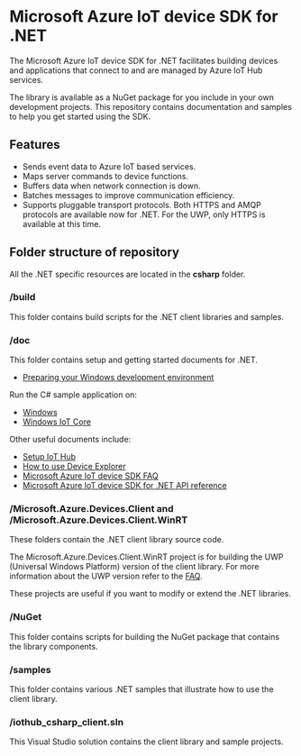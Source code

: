 # Microsoft Azure IoT device SDK for .NET

The Microsoft Azure IoT device SDK for .NET facilitates building devices and applications that connect to and are managed by Azure IoT Hub services.

The library is available as a NuGet package for you include in your own development projects. This repository contains documentation and samples to help you get started using the SDK.

## Features

 * Sends event data to Azure IoT based services.
 * Maps server commands to device functions.
 * Buffers data when network connection is down.
 * Batches messages to improve communication efficiency.
 * Supports pluggable transport protocols. Both HTTPS and AMQP protocols are available now for .NET. For the UWP, only HTTPS is available at this time.


## Folder structure of repository

All the .NET specific resources are located in the **csharp** folder.

### /build

This folder contains build scripts for the .NET client libraries and samples.

### /doc

This folder contains setup and getting started documents for .NET.

- [Preparing your Windows development environment][devbox-setup]

Run the C# sample application on:

- [Windows][run-sample-on-windows]
- [Windows IoT Core][run-sample-on-windows-iot-core]

Other useful documents include:

- [Setup IoT Hub][setup-iothub]
- [How to use Device Explorer][device-explorer]
- [Microsoft Azure IoT device SDK FAQ][faq-doc]
- [Microsoft Azure IoT device SDK for .NET API reference][dotnet-api-ref]

### /Microsoft.Azure.Devices.Client and /Microsoft.Azure.Devices.Client.WinRT

These folders contain the .NET client library source code.

The Microsoft.Azure.Devices.Client.WinRT project is for building the UWP (Universal Windows Platform) version of the client library. For more information about the UWP version refer to the [FAQ][faq-doc].

These projects are useful if you want to modify or extend the .NET libraries.

### /NuGet

This folder contains scripts for building the NuGet package that contains the library components.

### /samples

This folder contains various .NET samples that illustrate how to use the client library.

### /iothub_csharp_client.sln

This Visual Studio solution contains the client library and sample projects.

[setup-iothub]: ../doc/setup_iothub.md
[devbox-setup]: doc/devbox_setup.md
[run-sample-on-windows]: doc/run_sample_on_windows.md
[run-sample-on-windows-iot-core]: doc/run_sample_on_windows_iot_core.md
[device-explorer]: ../tools/DeviceExplorer/doc/how_to_use_device_explorer.md
[faq-doc]: ../doc/faq.md
[dotnet-api-ref]: https://msdn.microsoft.com/library/microsoft.azure.devices.aspx
